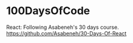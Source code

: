 # 100DaysOfCode

React: Following Asabeneh's 30 days course. https://github.com/Asabeneh/30-Days-Of-React
